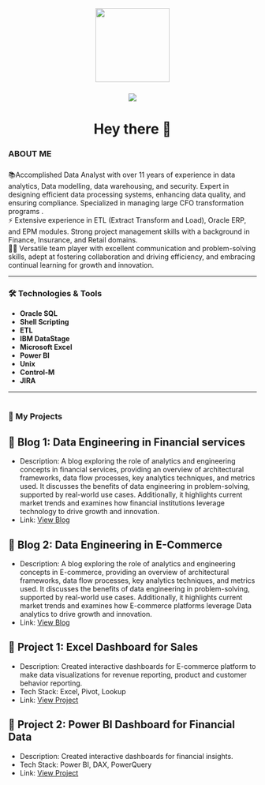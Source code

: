 <div align="center">
  <img height="150" src="https://media0.giphy.com/media/v1.Y2lkPTc5MGI3NjExbTN6MjRkN2FzYWEyNXQ4MXdtZW1oeTc2NzNiaGw2cXIwYzhwajUzMiZlcD12MV9pbnRlcm5hbF9naWZfYnlfaWQmY3Q9Zw/xT39CV47COkGPZO3HG/giphy.gif"  />
</div>

###
<!-- Commenting the below!!! 
<div align="center">
  <img src="https://img.shields.io/static/v1?message=LinkedIn&logo=linkedin&label=&color=0077B5&logoColor=white&labelColor=&style=for-the-badge" height="25" alt="linkedin logo"  />
</div>
 -->
###

<div align="center">
  <img src="https://visitor-badge.laobi.icu/badge?page_id=Sushma-Vijay.Blogs-Dashboard"  />
</div>

###

<h1 align="center">Hey there 👋</h1>

###

<h3 align="left">  ABOUT ME</h3>

###

<p align="left"> 📚Accomplished Data Analyst with over 11 years of experience in data analytics, Data modelling, data warehousing, and security. Expert in designing efficient data processing systems, enhancing data quality, and ensuring compliance. Specialized in managing large CFO transformation programs .<br>⚡ Extensive experience in ETL (Extract Transform and Load), Oracle ERP, and EPM modules. Strong project management skills with a background in Finance, Insurance, and Retail domains. <br>👩‍💻 Versatile team player with excellent communication and problem-solving skills, adept at fostering collaboration and driving efficiency, and embracing continual learning for growth and innovation. </p>

---

### 🛠️ Technologies & Tools

- **Oracle SQL**
- **Shell Scripting**
- **ETL**
- **IBM DataStage**
- **Microsoft Excel**
- **Power BI**
- **Unix**
- **Control-M**
- **JIRA**

---

#
<h3 align="left"> 🚀 My Projects

## 🔹 Blog 1: Data Engineering in Financial services
- Description: A blog exploring the role of analytics and engineering concepts in financial services, providing an overview of architectural frameworks, data flow processes, key analytics techniques, and metrics used. It discusses the benefits of data engineering in problem-solving, supported by real-world use cases. Additionally, it highlights current market trends and examines how financial institutions leverage technology to drive growth and innovation. 
- Link: [View Blog](https://github.com/Sushma-Vijay/Blogs-Dashboard/blob/main/Data%20Engineering%20in%20Financial%20Services.pptx)

## 🔹 Blog 2: Data Engineering in E-Commerce
- Description: A blog exploring the role of analytics and engineering concepts in E-commerce, providing an overview of architectural frameworks, data flow processes, key analytics techniques, and metrics used. It discusses the benefits of data engineering in problem-solving, supported by real-world use cases. Additionally, it highlights current market trends and examines how E-commerce platforms leverage Data analytics to drive growth and innovation. 
- Link: [View Blog](https://github.com/Sushma-Vijay/Blogs-Dashboard/blob/main/Data%20Engineering%20in%20E-commerce.pptx)
  
## 🔹 Project 1: Excel Dashboard for Sales
- Description: Created interactive dashboards for E-commerce platform to make data visualizations for revenue reporting,  product and customer behavior reporting.
- Tech Stack: Excel, Pivot, Lookup
- Link: [View Project](https://github.com/Sushma-Vijay/Blogs-Dashboard/blob/main/EverMart%20Online%20-%20ECommerceData.xlsx)

## 🔹 Project 2: Power BI Dashboard for Financial Data
- Description: Created interactive dashboards for financial insights.
- Tech Stack: Power BI, DAX, PowerQuery
- Link: [View Project](https://github.com/Sushma-Vijay/Blogs-Dashboard/blob/main/FinancialDashboard.pbix)



###
